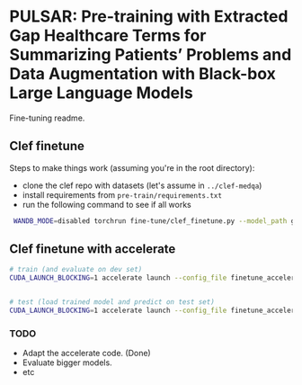 # PULSAR: Pre-training with Extracted Gap Healthcare Terms for Summarizing Patients’ Problems and Data Augmentation with Black-box Large Language Models
Fine-tuning readme.

## Clef finetune
Steps to make things work (assuming you're in the root directory):

 - clone the clef repo with datasets (let's assume in `../clef-medqa`)
 - install requirements from `pre-train/requirements.txt`
 - run the following command to see if all works

```bash
 WANDB_MODE=disabled torchrun fine-tune/clef_finetune.py --model_path google/flan-t5-small --tokenizer_name google/flan-t5-small --input_file ../clef-medqa/dataset/TaskB/TaskB-TrainingSet.csv --input_val_file ../clef-medqa/dataset/TaskB/TaskB-TrainingSet.csv --output_dir ../11b-l512-lr3e-5-nodg/ --output_file system.txt --predict_with_generate --num_train_epochs 3 --per_device_train_batch_size 4 --max_input_length 512 --gradient_accumulation_steps 1 --per_device_eval_batch_size 16 --learning_rate 3e-5 --train
```

## Clef finetune with accelerate
```bash
# train (and evaluate on dev set)
CUDA_LAUNCH_BLOCKING=1 accelerate launch --config_file finetune_accelerate_fsdp.yml clef_finetune_accelerate.py --model_path PATH-TO-PULSAR-ckpt --model_name google/flan-t5-xl --tokenizer_name google/flan-t5-xl --input_file PATH-TO-CLEF2023-TaskB-TrainingSet-DEV.csv --input_val_file PATH-TO-CLEF2023-TaskB-ValidationSet-DEV.csv --output_dir output_clef --max_input_length 512 --per_device_train_batch_size 4 --per_device_eval_batch_size 4 --num_train_epochs 2  --learning_rate 3e-5 --train


# test (load trained model and predict on test set)
CUDA_LAUNCH_BLOCKING=1 accelerate launch --config_file finetune_accelerate_fsdp.yml clef_finetune_accelerate.py --model_path output_clef/2023/epoch_1 --model_name google/flan-t5-xl --tokenizer_name google/flan-t5-xl --input_file PATH-TO-CLEF2023-TaskB-TrainingSet-DEV.csv --input_test_file PATH-TO-CLEF2023-TaskB-ValidationSet-DEV.csv --output_dir output_clef --output_file system.txt --max_input_length 512 --per_device_eval_batch_size 4  --test

```


### TODO
- Adapt the accelerate code. (Done)
- Evaluate bigger models.
- etc
